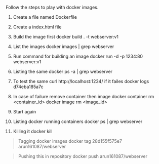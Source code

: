 Follow the steps to play with docker images.

1. Create a file named Dockerfile
2. Create a index.html file
3. Build the image first
    docker build . -t webserver:v1
4. List the images
    docker images | grep webserver
5. Run command for building an image 
    docker run -d -p 1234:80 webserver:v1
6. Listing the same 
    docker ps -a | grep webserver
7. To test the same 
    curl http://localhost:1234/ 
    if it failes 
    docker logs d74eba185a7c

8. In case of failure remove container then image 
    docker container rm <container_id>
    docker image rm <image_id>

9. Start again
10. Listing docker running containers 
    docker ps | grep webserver

11. Killing it
    docker kill <id>

> Tagging docker images
docker tag 28d155f575e7 arun161087/webserver

> Pushing this in repository
docker push arun161087/webserver

